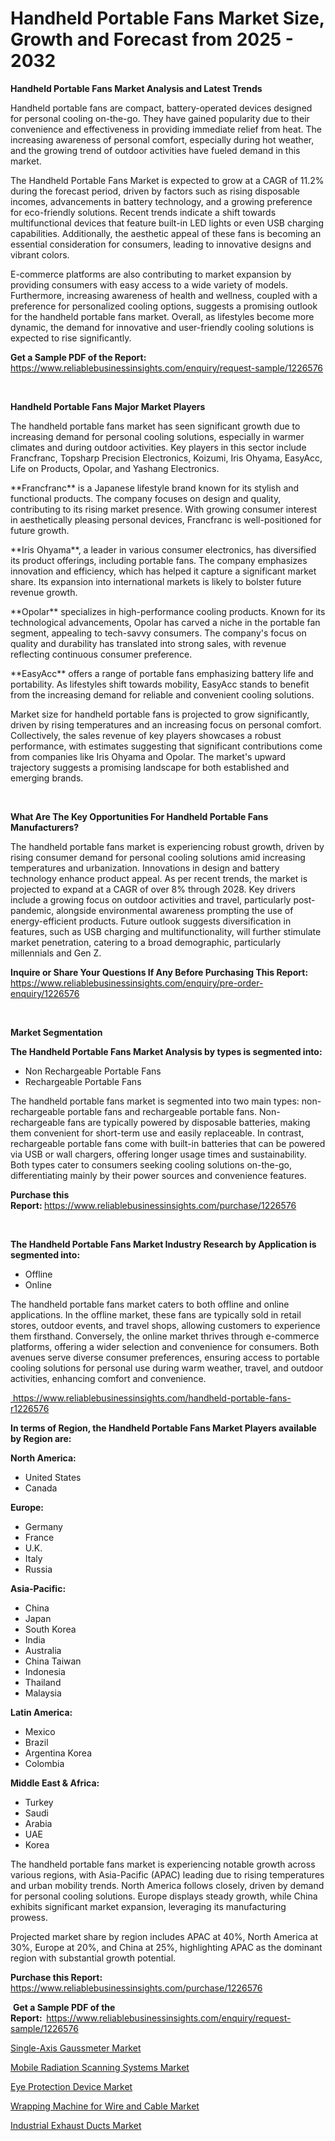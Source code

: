 <p><h1>Handheld Portable Fans Market Size, Growth and Forecast from 2025 - 2032</h1></p><p><strong>Handheld Portable Fans Market Analysis and Latest Trends</strong></p>
<p><p>Handheld portable fans are compact, battery-operated devices designed for personal cooling on-the-go. They have gained popularity due to their convenience and effectiveness in providing immediate relief from heat. The increasing awareness of personal comfort, especially during hot weather, and the growing trend of outdoor activities have fueled demand in this market.</p><p>The Handheld Portable Fans Market is expected to grow at a CAGR of 11.2% during the forecast period, driven by factors such as rising disposable incomes, advancements in battery technology, and a growing preference for eco-friendly solutions. Recent trends indicate a shift towards multifunctional devices that feature built-in LED lights or even USB charging capabilities. Additionally, the aesthetic appeal of these fans is becoming an essential consideration for consumers, leading to innovative designs and vibrant colors.</p><p>E-commerce platforms are also contributing to market expansion by providing consumers with easy access to a wide variety of models. Furthermore, increasing awareness of health and wellness, coupled with a preference for personalized cooling options, suggests a promising outlook for the handheld portable fans market. Overall, as lifestyles become more dynamic, the demand for innovative and user-friendly cooling solutions is expected to rise significantly.</p></p>
<p><strong>Get a Sample PDF of the Report:&nbsp;</strong> <a href="https://www.reliablebusinessinsights.com/enquiry/request-sample/1226576?utm_campaign=3347&utm_medium=2&utm_source=Github&utm_content=ia&utm_term=04042025&utm_id=handheld-portable-fans">https://www.reliablebusinessinsights.com/enquiry/request-sample/1226576</a></p>
<p>&nbsp;</p>
<p><strong>Handheld Portable Fans Major Market Players</strong></p>
<p><p>The handheld portable fans market has seen significant growth due to increasing demand for personal cooling solutions, especially in warmer climates and during outdoor activities. Key players in this sector include Francfranc, Topsharp Precision Electronics, Koizumi, Iris Ohyama, EasyAcc, Life on Products, Opolar, and Yashang Electronics.</p><p>**Francfranc** is a Japanese lifestyle brand known for its stylish and functional products. The company focuses on design and quality, contributing to its rising market presence. With growing consumer interest in aesthetically pleasing personal devices, Francfranc is well-positioned for future growth.</p><p>**Iris Ohyama**, a leader in various consumer electronics, has diversified its product offerings, including portable fans. The company emphasizes innovation and efficiency, which has helped it capture a significant market share. Its expansion into international markets is likely to bolster future revenue growth.</p><p>**Opolar** specializes in high-performance cooling products. Known for its technological advancements, Opolar has carved a niche in the portable fan segment, appealing to tech-savvy consumers. The company's focus on quality and durability has translated into strong sales, with revenue reflecting continuous consumer preference.</p><p>**EasyAcc** offers a range of portable fans emphasizing battery life and portability. As lifestyles shift towards mobility, EasyAcc stands to benefit from the increasing demand for reliable and convenient cooling solutions.</p><p>Market size for handheld portable fans is projected to grow significantly, driven by rising temperatures and an increasing focus on personal comfort. Collectively, the sales revenue of key players showcases a robust performance, with estimates suggesting that significant contributions come from companies like Iris Ohyama and Opolar. The market's upward trajectory suggests a promising landscape for both established and emerging brands.</p></p>
<p>&nbsp;</p>
<p><strong>What Are The Key Opportunities For Handheld Portable Fans Manufacturers?</strong></p>
<p><p>The handheld portable fans market is experiencing robust growth, driven by rising consumer demand for personal cooling solutions amid increasing temperatures and urbanization. Innovations in design and battery technology enhance product appeal. As per recent trends, the market is projected to expand at a CAGR of over 8% through 2028. Key drivers include a growing focus on outdoor activities and travel, particularly post-pandemic, alongside environmental awareness prompting the use of energy-efficient products. Future outlook suggests diversification in features, such as USB charging and multifunctionality, will further stimulate market penetration, catering to a broad demographic, particularly millennials and Gen Z.</p></p>
<p><strong>Inquire or Share Your Questions If Any Before Purchasing This Report:</strong> <a href="https://www.reliablebusinessinsights.com/enquiry/pre-order-enquiry/1226576?utm_campaign=3347&utm_medium=2&utm_source=Github&utm_content=ia&utm_term=04042025&utm_id=handheld-portable-fans">https://www.reliablebusinessinsights.com/enquiry/pre-order-enquiry/1226576</a></p>
<p>&nbsp;</p>
<p><strong>Market Segmentation</strong></p>
<p><strong>The Handheld Portable Fans Market Analysis by types is segmented into:</strong></p>
<p><ul><li>Non Rechargeable Portable Fans</li><li>Rechargeable Portable Fans</li></ul></p>
<p><p>The handheld portable fans market is segmented into two main types: non-rechargeable portable fans and rechargeable portable fans. Non-rechargeable fans are typically powered by disposable batteries, making them convenient for short-term use and easily replaceable. In contrast, rechargeable portable fans come with built-in batteries that can be powered via USB or wall chargers, offering longer usage times and sustainability. Both types cater to consumers seeking cooling solutions on-the-go, differentiating mainly by their power sources and convenience features.</p></p>
<p><strong>Purchase this Report:&nbsp;</strong><a href="https://www.reliablebusinessinsights.com/purchase/1226576?utm_campaign=3347&utm_medium=2&utm_source=Github&utm_content=ia&utm_term=04042025&utm_id=handheld-portable-fans">https://www.reliablebusinessinsights.com/purchase/1226576</a></p>
<p>&nbsp;</p>
<p><strong>The Handheld Portable Fans Market Industry Research by Application is segmented into:</strong></p>
<p><ul><li>Offline</li><li>Online</li></ul></p>
<p><p>The handheld portable fans market caters to both offline and online applications. In the offline market, these fans are typically sold in retail stores, outdoor events, and travel shops, allowing customers to experience them firsthand. Conversely, the online market thrives through e-commerce platforms, offering a wider selection and convenience for consumers. Both avenues serve diverse consumer preferences, ensuring access to portable cooling solutions for personal use during warm weather, travel, and outdoor activities, enhancing comfort and convenience.</p></p>
<p><a href="https://www.reliablebusinessinsights.com/handheld-portable-fans-r1226576?utm_campaign=3347&utm_medium=2&utm_source=Github&utm_content=ia&utm_term=04042025&utm_id=handheld-portable-fans">&nbsp;https://www.reliablebusinessinsights.com/handheld-portable-fans-r1226576</a></p>
<p><strong>In terms of Region, the Handheld Portable Fans Market Players available by Region are:</strong></p>
<p>
    <p> <strong> North America: </strong>
        <ul>
            <li>United States</li>
            <li>Canada</li>
        </ul>
        </p> 
    <p> <strong> Europe: </strong>
        <ul>
            <li>Germany</li>
            <li>France</li>
            <li>U.K.</li>
            <li>Italy</li>
            <li>Russia</li>
        </ul>
        </p> 
    <p> <strong> Asia-Pacific: </strong>
        <ul>
            <li>China</li>
            <li>Japan</li>
            <li>South Korea</li>
            <li>India</li>
            <li>Australia</li>
            <li>China Taiwan</li>
            <li>Indonesia</li>
            <li>Thailand</li>
            <li>Malaysia</li>
        </ul>
        </p> 
    <p> <strong> Latin America: </strong>
        <ul>
            <li>Mexico</li>
            <li>Brazil</li>
            <li>Argentina Korea</li>
            <li>Colombia</li>
        </ul>
        </p> 
    <p> <strong> Middle East & Africa: </strong>
        <ul>
            <li>Turkey</li>
            <li>Saudi</li>
            <li>Arabia</li>
            <li>UAE</li>
            <li>Korea</li>
        </ul>
    </p>
    </p>
<p><p>The handheld portable fans market is experiencing notable growth across various regions, with Asia-Pacific (APAC) leading due to rising temperatures and urban mobility trends. North America follows closely, driven by demand for personal cooling solutions. Europe displays steady growth, while China exhibits significant market expansion, leveraging its manufacturing prowess. </p><p>Projected market share by region includes APAC at 40%, North America at 30%, Europe at 20%, and China at 25%, highlighting APAC as the dominant region with substantial growth potential.</p></p>
<p><strong>Purchase this Report: </strong><a href="https://www.reliablebusinessinsights.com/purchase/1226576?utm_campaign=3347&utm_medium=2&utm_source=Github&utm_content=ia&utm_term=04042025&utm_id=handheld-portable-fans">https://www.reliablebusinessinsights.com/purchase/1226576</a></p>
<p>&nbsp;<strong>Get a Sample PDF of the Report:&nbsp;&nbsp;</strong><a href="https://www.reliablebusinessinsights.com/enquiry/request-sample/1226576?utm_campaign=3347&utm_medium=2&utm_source=Github&utm_content=ia&utm_term=04042025&utm_id=handheld-portable-fans">https://www.reliablebusinessinsights.com/enquiry/request-sample/1226576</a></p>
<p><strong></strong></p>
<p><p><a href="https://www.linkedin.com/pulse/single-axis-gaussmeter-market-report-historical-trends-future-u28sc?utm_campaign=3347&utm_medium=2&utm_source=Github&utm_content=ia&utm_term=04042025&utm_id=handheld-portable-fans">Single-Axis Gaussmeter Market</a></p><p><a href="https://www.linkedin.com/pulse/detailed-mobile-radiation-scanning-systems-market-report-analysis-hkgvc?utm_campaign=3347&utm_medium=2&utm_source=Github&utm_content=ia&utm_term=04042025&utm_id=handheld-portable-fans">Mobile Radiation Scanning Systems Market</a></p><p><a href="https://github.com/guyotkiferhi/Market-Research-Report-List-1/blob/main/eye-protection-device-market.md?utm_campaign=3347&utm_medium=2&utm_source=Github&utm_content=ia&utm_term=04042025&utm_id=handheld-portable-fans">Eye Protection Device Market</a></p><p><a href="https://www.linkedin.com/pulse/wrapping-machine-wire-cable-market-growth-study-ee9sc?utm_campaign=3347&utm_medium=2&utm_source=Github&utm_content=ia&utm_term=04042025&utm_id=handheld-portable-fans">Wrapping Machine for Wire and Cable Market</a></p><p><a href="https://www.linkedin.com/pulse/industrial-exhaust-ducts-market-analysis-report-2025-2032-1nhec?utm_campaign=3347&utm_medium=2&utm_source=Github&utm_content=ia&utm_term=04042025&utm_id=handheld-portable-fans">Industrial Exhaust Ducts Market</a></p></p>